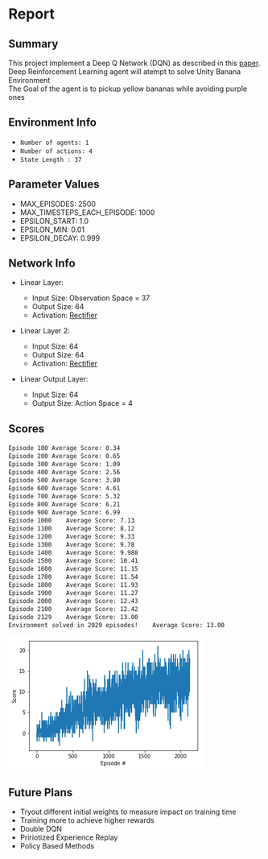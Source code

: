 # Report

## Summary

This project implement a Deep Q Network (DQN) as described in this [paper](https://deepmind.com/research/dqn/).<br>
Deep Reinforcement Learning agent will atempt to solve Unity Banana Environment<br>
The Goal of the agent is to pickup yellow bananas while avoiding purple ones

## Environment Info

- `Number of agents: 1`<br>
- `Number of actions: 4`<br>
- `State Length : 37` <br>

## Parameter Values

- MAX_EPISODES: 2500
- MAX_TIMESTEPS_EACH_EPISODE: 1000
- EPSILON_START: 1.0
- EPSILON_MIN: 0.01
- EPSILON_DECAY: 0.999

## Network Info

- Linear Layer:

    - Input Size: Observation Space = 37
    - Output Size: 64
    - Activation: [Rectifier](https://en.wikipedia.org/wiki/Rectifier_(neural_networks))

- Linear Layer 2:

    - Input Size: 64
    - Output Size: 64
    - Activation: [Rectifier](https://en.wikipedia.org/wiki/Rectifier_(neural_networks))

- Linear Output Layer:

    - Input Size: 64
    - Output Size: Action Space = 4


## Scores

```
Episode 100	Average Score: 0.34
Episode 200	Average Score: 0.65
Episode 300	Average Score: 1.09
Episode 400	Average Score: 2.56
Episode 500	Average Score: 3.80
Episode 600	Average Score: 4.61
Episode 700	Average Score: 5.32
Episode 800	Average Score: 6.21
Episode 900	Average Score: 6.99
Episode 1000	Average Score: 7.13
Episode 1100	Average Score: 8.12
Episode 1200	Average Score: 9.33
Episode 1300	Average Score: 9.78
Episode 1400	Average Score: 9.988
Episode 1500	Average Score: 10.41
Episode 1600	Average Score: 11.15
Episode 1700	Average Score: 11.54
Episode 1800	Average Score: 11.93
Episode 1900	Average Score: 11.27
Episode 2000	Average Score: 12.43
Episode 2100	Average Score: 12.42
Episode 2129	Average Score: 13.00
Environment solved in 2029 episodes!	Average Score: 13.00
```


![alt text](./assets/scores.png "Scores Over Episode")


## Future Plans

- Tryout different initial weights to measure impact on training time
- Training more to achieve higher rewards
- Double DQN
- Pririotized Experience Replay
- Policy Based Methods
